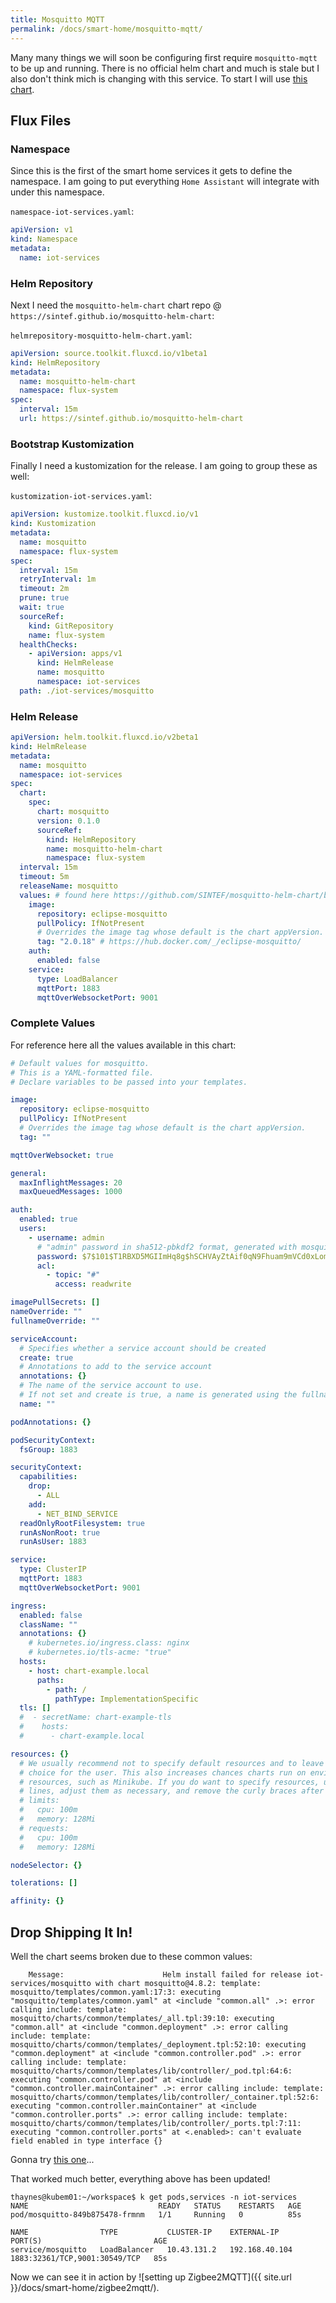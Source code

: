 ```yaml
---
title: Mosquitto MQTT
permalink: /docs/smart-home/mosquitto-mqtt/
---
```


Many many things we will soon be configuring first require `mosquitto-mqtt` to be up and running. There is no official helm chart and much is stale but I also don't think mich is changing with this service. To start I will use [this chart](https://sintef.github.io/mosquitto-helm-chart`).

## Flux Files

### Namespace

Since this is the first of the smart home services it gets to define the namespace. I am going to put everything `Home Assistant` will integrate with under this namespace.

`namespace-iot-services.yaml`:
```yaml
apiVersion: v1
kind: Namespace
metadata:
  name: iot-services
```

### Helm Repository

Next I need the `mosquitto-helm-chart` chart repo @ `https://sintef.github.io/mosquitto-helm-chart`:

`helmrepository-mosquitto-helm-chart.yaml`:
```yaml
apiVersion: source.toolkit.fluxcd.io/v1beta1
kind: HelmRepository
metadata:
  name: mosquitto-helm-chart
  namespace: flux-system
spec:
  interval: 15m
  url: https://sintef.github.io/mosquitto-helm-chart
```

### Bootstrap Kustomization

Finally I need a kustomization for the release. I am going to group these as well:

`kustomization-iot-services.yaml`:
```yaml
apiVersion: kustomize.toolkit.fluxcd.io/v1
kind: Kustomization
metadata:
  name: mosquitto
  namespace: flux-system
spec:
  interval: 15m
  retryInterval: 1m  
  timeout: 2m
  prune: true
  wait: true
  sourceRef:
    kind: GitRepository
    name: flux-system
  healthChecks:
    - apiVersion: apps/v1
      kind: HelmRelease
      name: mosquitto
      namespace: iot-services
  path: ./iot-services/mosquitto
```

### Helm Release

```yaml
apiVersion: helm.toolkit.fluxcd.io/v2beta1
kind: HelmRelease
metadata:
  name: mosquitto
  namespace: iot-services
spec:
  chart:
    spec:
      chart: mosquitto
      version: 0.1.0
      sourceRef:
        kind: HelmRepository
        name: mosquitto-helm-chart
        namespace: flux-system
  interval: 15m
  timeout: 5m
  releaseName: mosquitto
  values: # found here https://github.com/SINTEF/mosquitto-helm-chart/blob/main/charts/mosquitto/values.yaml
    image:
      repository: eclipse-mosquitto
      pullPolicy: IfNotPresent
      # Overrides the image tag whose default is the chart appVersion.
      tag: "2.0.18" # https://hub.docker.com/_/eclipse-mosquitto/
    auth:
      enabled: false
    service:
      type: LoadBalancer
      mqttPort: 1883
      mqttOverWebsocketPort: 9001 
```

###  Complete Values

For reference here all the values available in this chart:

```yaml
# Default values for mosquitto.
# This is a YAML-formatted file.
# Declare variables to be passed into your templates.

image:
  repository: eclipse-mosquitto
  pullPolicy: IfNotPresent
  # Overrides the image tag whose default is the chart appVersion.
  tag: ""

mqttOverWebsocket: true

general:
  maxInflightMessages: 20
  maxQueuedMessages: 1000

auth:
  enabled: true
  users:
    - username: admin
      # "admin" password in sha512-pbkdf2 format, generated with mosquitto_passwd
      password: $7$101$T1RBXD5MGIImHq8g$hSCHVAyZtAif0qN9Fhuam9mVCd0xLomREHIwzdreGjjADCQewz9VpfhK6AumcZyVFHFpHd2EhZdqU+Lq7393Xw==
      acl:
        - topic: "#"
          access: readwrite

imagePullSecrets: []
nameOverride: ""
fullnameOverride: ""

serviceAccount:
  # Specifies whether a service account should be created
  create: true
  # Annotations to add to the service account
  annotations: {}
  # The name of the service account to use.
  # If not set and create is true, a name is generated using the fullname template
  name: ""

podAnnotations: {}

podSecurityContext:
  fsGroup: 1883

securityContext:
  capabilities:
    drop:
      - ALL
    add:
      - NET_BIND_SERVICE
  readOnlyRootFilesystem: true
  runAsNonRoot: true
  runAsUser: 1883

service:
  type: ClusterIP
  mqttPort: 1883
  mqttOverWebsocketPort: 9001 

ingress:
  enabled: false
  className: ""
  annotations: {}
    # kubernetes.io/ingress.class: nginx
    # kubernetes.io/tls-acme: "true"
  hosts:
    - host: chart-example.local
      paths:
        - path: /
          pathType: ImplementationSpecific
  tls: []
  #  - secretName: chart-example-tls
  #    hosts:
  #      - chart-example.local

resources: {}
  # We usually recommend not to specify default resources and to leave this as a conscious
  # choice for the user. This also increases chances charts run on environments with little
  # resources, such as Minikube. If you do want to specify resources, uncomment the following
  # lines, adjust them as necessary, and remove the curly braces after 'resources:'.
  # limits:
  #   cpu: 100m
  #   memory: 128Mi
  # requests:
  #   cpu: 100m
  #   memory: 128Mi

nodeSelector: {}

tolerations: []

affinity: {}
```

## Drop Shipping It In! 

Well the chart seems broken due to these common values:

```
    Message:                      Helm install failed for release iot-services/mosquitto with chart mosquitto@4.8.2: template: mosquitto/templates/common.yaml:17:3: executing "mosquitto/templates/common.yaml" at <include "common.all" .>: error calling include: template: mosquitto/charts/common/templates/_all.tpl:39:10: executing "common.all" at <include "common.deployment" .>: error calling include: template: mosquitto/charts/common/templates/_deployment.tpl:52:10: executing "common.deployment" at <include "common.controller.pod" .>: error calling include: template: mosquitto/charts/common/templates/lib/controller/_pod.tpl:64:6: executing "common.controller.pod" at <include "common.controller.mainContainer" .>: error calling include: template: mosquitto/charts/common/templates/lib/controller/_container.tpl:52:6: executing "common.controller.mainContainer" at <include "common.controller.ports" .>: error calling include: template: mosquitto/charts/common/templates/lib/controller/_ports.tpl:7:11: executing "common.controller.ports" at <.enabled>: can't evaluate field enabled in type interface {}
```

Gonna try [this one](https://github.com/SINTEF/mosquitto-helm-chart/tree/main/charts/mosquitto)...

That worked much better, everything above has been updated!

```
thaynes@kubem01:~/workspace$ k get pods,services -n iot-services 
NAME                             READY   STATUS    RESTARTS   AGE
pod/mosquitto-849b875478-frmnm   1/1     Running   0          85s

NAME                TYPE           CLUSTER-IP    EXTERNAL-IP      PORT(S)                         AGE
service/mosquitto   LoadBalancer   10.43.131.2   192.168.40.104   1883:32361/TCP,9001:30549/TCP   85s
```

Now we can see it in action by ![setting up Zigbee2MQTT]({{ site.url }}/docs/smart-home/zigbee2mqtt/).